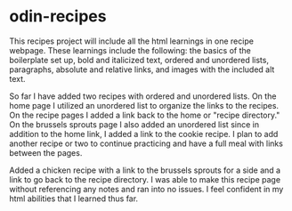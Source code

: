 # odin-recipes

This recipes project will include all the html learnings in one recipe webpage. These learnings include the following: the basics of the boilerplate set up, bold and italicized text, ordered and unordered lists, paragraphs, absolute and relative links, and images with the included alt text. 

So far I have added two recipes with ordered and unordered lists. On the home page I utilized an unordered list to organize the links to the recipes. On the recipe pages I added a link back to the home or "recipe directory." On the brussels sprouts page I also added an unordered list since in addition to the home link, I added a link to the cookie recipe. I plan to add another recipe or two to continue practicing and have a full meal with links between the pages. 

Added a chicken recipe with a link to the brussels sprouts for a side and a link to go back to the recipe directory. I was able to make this recipe page without referencing any notes and ran into no issues. I feel confident in my html abilities that I learned thus far. 